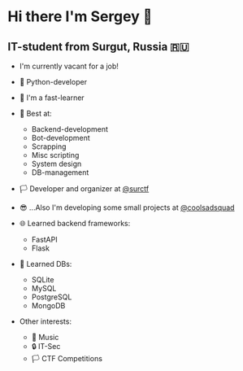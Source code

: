 # Hi there I'm Sergey 👋

## IT-student from Surgut, Russia 🇷🇺

- I'm currently vacant for a job!

- 🐍 Python-developer

- 🏃 I'm a fast-learner

- 🎯 Best at:
  - Backend-development
  - Bot-development
  - Scrapping
  - Misc scripting
  - System design
  - DB-management

- 🏳️ Developer and organizer at [@surctf](https://github.com/surctf)

- 😎 ...Also I'm developing some small projects at [@coolsadsquad](https://github.com/surctf)

- 🌐 Learned backend frameworks:
  - FastAPI
  - Flask

- 💾 Learned DBs:
  - SQLite
  - MySQL
  - PostgreSQL
  - MongoDB

- Other interests:
  - 🎵 Music
  - 🔒 IT-Sec
  - 🏳️ CTF Competitions
<!--
**richkats/richkats** is a ✨ _special_ ✨ repository because its `README.md` (this file) appears on your GitHub profile.

Here are some ideas to get you started:

- 🔭 I’m currently working on ...
- 🌱 I’m currently learning ...
- 👯 I’m looking to collaborate on ...
- 🤔 I’m looking for help with ...
- 💬 Ask me about ...
- 📫 How to reach me: ...
- 😄 Pronouns: ...
- ⚡ Fun fact: ...
-->

